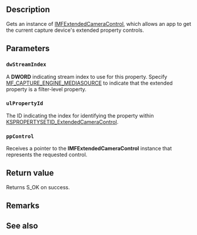 ## Description

Gets an instance of [IMFExtendedCameraControl](https://learn.microsoft.com/windows/win32/api/mfidl/nn-mfidl-imfextendedcameracontrol), which allows an app to get the current capture device's extended property controls.

## Parameters

### `dwStreamIndex`

A **DWORD** indicating stream index to use for this property. Specify [MF_CAPTURE_ENGINE_MEDIASOURCE](https://learn.microsoft.com/windows/win32/medfound/mf-capture-engine-mediasource-config) to indicate that the extended property is a filter-level property.

### `ulPropertyId`

The ID indicating the index for identifying the property within [KSPROPERTYSETID_ExtendedCameraControl](https://learn.microsoft.com/windows-hardware/drivers/stream/kspropertysetid-extendedcameracontrol).

### `ppControl`

Receives a pointer to the **IMFExtendedCameraControl** instance that represents the requested control.

## Return value

Returns S_OK on success.

## Remarks

## See also